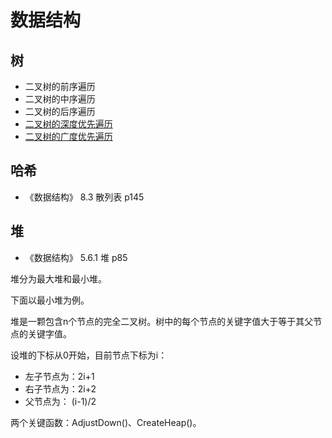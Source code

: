 # 数据结构

## 树

-	二叉树的前序遍历
-	二叉树的中序遍历
-	二叉树的后序遍历
-	[二叉树的深度优先遍历](https://github.com/guanjunjian/Interview-Summary/blob/master/notes/algorithms/%E6%95%B0%E6%8D%AE%E7%BB%93%E6%9E%84/%E6%A0%91%E7%9A%84%E6%B7%B1%E5%BA%A6%E4%BC%98%E5%85%88%E9%81%8D%E5%8E%86.md)
-	[二叉树的广度优先遍历](https://github.com/guanjunjian/Interview-Summary/blob/master/notes/algorithms/%E6%95%B0%E6%8D%AE%E7%BB%93%E6%9E%84/%E6%A0%91%E7%9A%84%E5%B9%BF%E5%BA%A6%E4%BC%98%E5%85%88%E9%81%8D%E5%8E%86.md)

## 哈希

-	《数据结构》 8.3 散列表 p145

## 堆

-	《数据结构》 5.6.1 堆 p85

堆分为最大堆和最小堆。

下面以最小堆为例。

堆是一颗包含n个节点的完全二叉树。树中的每个节点的关键字值大于等于其父节点的关键字值。

设堆的下标从0开始，目前节点下标为i：

-	左子节点为：2i+1
-	右子节点为：2i+2
-	父节点为： (i-1)/2

两个关键函数：AdjustDown()、CreateHeap()。



